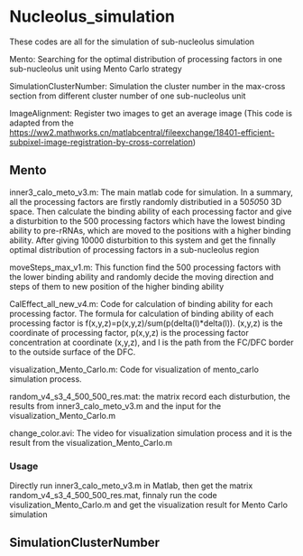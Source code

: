 # Nucleolus_simulation
These codes are all for the simulation of sub-nucleolus simulation

Mento: Searching for the optimal distribution of processing factors in one sub-nucleolus unit using Mento Carlo strategy

SimulationClusterNumber: Simulation the cluster number in the max-cross section from different cluster number of one sub-nucleolus unit

ImageAlignment: Register two images to get an average image (This code is adapted from the https://ww2.mathworks.cn/matlabcentral/fileexchange/18401-efficient-subpixel-image-registration-by-cross-correlation)

## Mento
inner3_calo_meto_v3.m: The main matlab code for simulation. In a summary, all the processing factors are firstly randomly distributied in a 50*50*50 3D space. Then calculate the binding ability of each processing factor and give a disturbition to the 500 processing factors which have the lowest binding ability to pre-rRNAs, which are moved to the positions with a higher binding ability. After giving 10000 disturbition to this system and get the finnally optimal distribution of processing factors in a sub-nucleolus region 

moveSteps_max_v1.m: This function find the 500 processing factors with the lower binding ability and randomly decide the moving direction and steps of them to new position of the higher binding ability 

CalEffect_all_new_v4.m: Code for calculation of binding ability for each processing factor. The formula for calculation of binding ability of each processing factor is f(x,y,z)=p(x,y,z)/sum(p(delta(l)*delta(l)). (x,y,z) is the coordinate of processing factor, p(x,y,z) is the processing factor concentration at coordinate (x,y,z), and l is the path from the FC/DFC border to the outside surface of the DFC.

visualization_Mento_Carlo.m: Code for visualization of mento_carlo simulation process.

random_v4_s3_4_500_500_res.mat: the matrix record each disturbution, the results from inner3_calo_meto_v3.m and the input for the visualization_Mento_Carlo.m

change_color.avi: The video for visualization simulation process and it is the result from the visualization_Mento_Carlo.m

### Usage
Directly run inner3_calo_meto_v3.m in Matlab, then get the matrix random_v4_s3_4_500_500_res.mat, finnaly run the code visulization_Mento_Carlo.m and get the visualization result for Mento Carlo simulation

## SimulationClusterNumber



